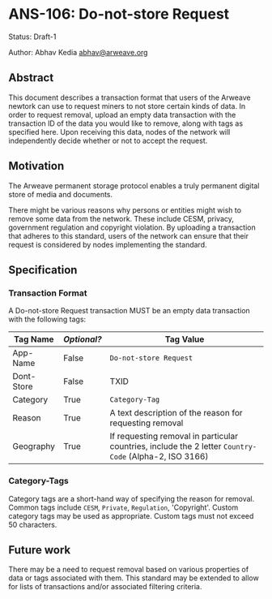 # ANS-106: Do-not-store Request

Status: Draft-1

Author: Abhav Kedia <abhav@arweave.org>

## Abstract

This document describes a transaction format that users of the Arweave newtork can use to request miners to not store certain kinds of data. In order to request removal, upload an empty data transaction with the transaction ID of the data you would like to remove, along with tags as specified here. Upon receiving this data, nodes of the network will independently decide whether or not to accept the request. 

## Motivation
The Arweave permanent storage protocol enables a truly permanent digital store of media and documents. 

There might be various reasons why persons or entities might wish to remove some data from the network. These include CESM, privacy, government regulation and copyright violation. By uploading a transaction that adheres to this standard, users of the network can ensure that their request is considered by nodes implementing the standard.  

## Specification

### Transaction Format

A Do-not-store Request transaction MUST be an empty data transaction with the following tags:

| Tag Name | _Optional?_ | Tag Value |
|---|---|---|
|App-Name|False|`Do-not-store Request`|
|Dont-Store|False|TXID|
|Category|True|`Category-Tag`|
|Reason|True|A text description of the reason for requesting removal|
|Geography|True|If requesting removal in particular countries, include the 2 letter `Country-Code` (Alpha-2, ISO 3166)|

### Category-Tags

Category tags are a short-hand way of specifying the reason for removal. Common tags include `CESM`, `Private`, `Regulation`, 'Copyright'. Custom category tags may be used as appropriate. Custom tags must not exceed 50 characters. 

## Future work
There may be a need to request removal based on various properties of data or tags associated with them. This standard may be extended to allow for lists of transactions and/or associated filtering criteria. 
